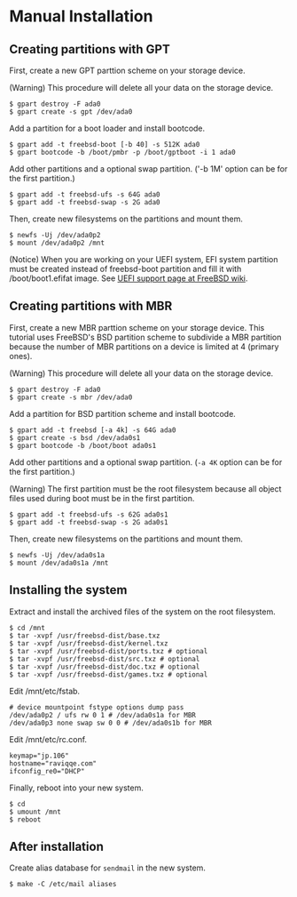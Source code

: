 # Manual Installation

## Creating partitions with GPT

First, create a new GPT parttion scheme on your storage device.

(Warning) This procedure will delete all your data on the storage device.

```
$ gpart destroy -F ada0
$ gpart create -s gpt /dev/ada0
```

Add a partition for a boot loader and install bootcode.

```
$ gpart add -t freebsd-boot [-b 40] -s 512K ada0
$ gpart bootcode -b /boot/pmbr -p /boot/gptboot -i 1 ada0
```

Add other partitions and a optional swap partition. ('-b 1M' option
can be for the first partition.)

```
$ gpart add -t freebsd-ufs -s 64G ada0
$ gpart add -t freebsd-swap -s 2G ada0
```

Then, create new filesystems on the partitions and mount them.

```
$ newfs -Uj /dev/ada0p2
$ mount /dev/ada0p2 /mnt
```

(Notice) When you are working on your UEFI system,
EFI system partition must be created instead of freebsd-boot partition
and fill it with /boot/boot1.efifat image.
See [UEFI support page at FreeBSD wiki](https://wiki.freebsd.org/UEFI).

## Creating partitions with MBR

First, create a new MBR parttion scheme on your storage device.
This tutorial uses FreeBSD's BSD partition scheme to subdivide
a MBR partition because the number of MBR partitions on a device
is limited at 4 (primary ones).

(Warning) This procedure will delete all your data on the storage device.

```
$ gpart destroy -F ada0
$ gpart create -s mbr /dev/ada0
```

Add a partition for BSD partition scheme and install bootcode.

```
$ gpart add -t freebsd [-a 4k] -s 64G ada0
$ gpart create -s bsd /dev/ada0s1
$ gpart bootcode -b /boot/boot ada0s1
```

Add other partitions and a optional swap partition.
(`-a 4K` option can be for the first partition.)

(Warning) The first partition must be the root filesystem
because all object files used during boot must be in the first partition.

```
$ gpart add -t freebsd-ufs -s 62G ada0s1
$ gpart add -t freebsd-swap -s 2G ada0s1
```

Then, create new filesystems on the partitions and mount them.

```
$ newfs -Uj /dev/ada0s1a
$ mount /dev/ada0s1a /mnt
```

## Installing the system

Extract and install the archived files of the system on the root filesystem.

```
$ cd /mnt
$ tar -xvpf /usr/freebsd-dist/base.txz
$ tar -xvpf /usr/freebsd-dist/kernel.txz
$ tar -xvpf /usr/freebsd-dist/ports.txz # optional
$ tar -xvpf /usr/freebsd-dist/src.txz # optional
$ tar -xvpf /usr/freebsd-dist/doc.txz # optional
$ tar -xvpf /usr/freebsd-dist/games.txz # optional
```

Edit /mnt/etc/fstab.

```
# device mountpoint fstype options dump pass
/dev/ada0p2 / ufs rw 0 1 # /dev/ada0s1a for MBR
/dev/ada0p3 none swap sw 0 0 # /dev/ada0s1b for MBR
```

Edit /mnt/etc/rc.conf.

```
keymap="jp.106"
hostname="raviqqe.com"
ifconfig_re0="DHCP"
```

Finally, reboot into your new system.

```
$ cd
$ umount /mnt
$ reboot
```

## After installation

Create alias database for `sendmail` in the new system.

```
$ make -C /etc/mail aliases
```
